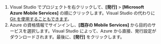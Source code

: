 
1. Visual Studio でプロジェクトを右クリックして、**[発行]** > **[Microsoft Azure Mobile Services]** の順にクリックします。Visual Studio の代わりに [Git を使用することもできます](../articles/mobile-services/mobile-services-dotnet-backend-store-code-source-control.md)。
2. Azure の資格情報でサインインし、**[既存の Mobile Services]** から目的のサービスを選択します。Visual Studio によって、Azure から直接、発行設定がダウンロードされます。最後に、**[発行]** をクリックします。

<!---HONumber=Oct15_HO3-->